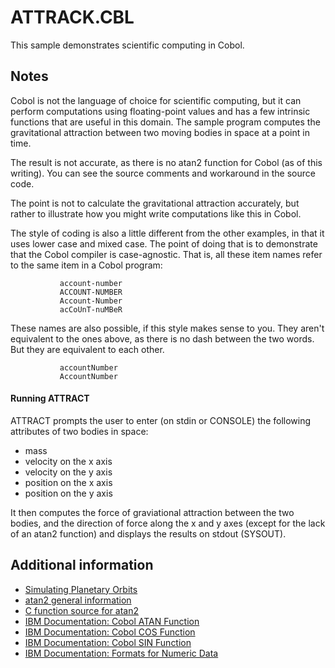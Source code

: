 # ATTRACK.CBL 

This sample demonstrates scientific computing in Cobol. 

## Notes 

Cobol is not the language of choice for scientific computing, but it can perform computations using floating-point values and has a few intrinsic functions that are useful in this domain. The sample program computes the gravitational attraction between two moving bodies in space at a point in time. 

The result is not accurate, as there is no atan2 function for Cobol (as of this writing). You can see the source comments and workaround in the source code. 

The point is not to calculate the gravitational attraction accurately, but rather to illustrate how you might write computations like this in Cobol.

The style of coding is also a little different from the other examples, in that it uses lower case and mixed case. The point of doing that is to demonstrate that the Cobol compiler is case-agnostic. That is, all these item names refer to the same item in a Cobol program: 

```
           account-number 
           ACCOUNT-NUMBER 
           Account-Number 
           acCoUnT-nuMBeR 
``` 

These names are also possible, if this style makes sense to you. They aren't equivalent to the ones above, as there is no dash between the two words. But they are equivalent to each other.  

``` 
           accountNumber 
           AccountNumber 
```           

#### Running ATTRACT 

ATTRACT prompts the user to enter (on stdin or CONSOLE) the following attributes of two bodies in space: 

- mass 
- velocity on the x axis 
- velocity on the y axis 
- position on the x axis 
- position on the y axis 

It then computes the force of graviational attraction between the two bodies, and the direction of force along the x and y axes (except for the lack of an atan2 function) and displays the results on stdout (SYSOUT).

## Additional information 

- [Simulating Planetary Orbits](https://fiftyexamples.readthedocs.io/en/latest/gravity.html) 
- [atan2 general information](https://en.wikipedia.org/wiki/Atan2)
- [C function source for atan2](https://opensource.apple.com/source/Libm/Libm-93/ppc.subproj/atan2.c.auto.html)
- [IBM Documentation: Cobol ATAN Function](https://www.ibm.com/support/knowledgecenter/SS6SG3_4.2.0/com.ibm.entcobol.doc_4.2/PGandLR/ref/rlinfata.htm)
- [IBM Documentation: Cobol COS Function](https://www.ibm.com/support/knowledgecenter/SS6SG3_4.2.0/com.ibm.entcobol.doc_4.2/PGandLR/ref/rlinfcos.htm)
- [IBM Documentation: Cobol SIN Function](https://www.ibm.com/support/knowledgecenter/SS6SG3_4.2.0/com.ibm.entcobol.doc_4.2/PGandLR/ref/rlinfsin.htm)
- [IBM Documentation: Formats for Numeric Data](https://www.ibm.com/support/knowledgecenter/SS6SG3_6.2.0/pg/concepts/cpari09.html)


